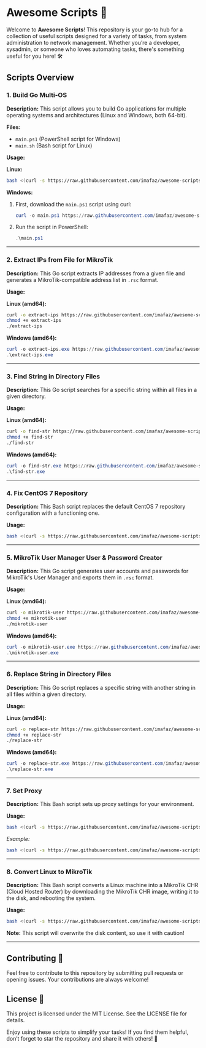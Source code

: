 # Awesome Scripts 🚀

Welcome to **Awesome Scripts**! This repository is your go-to hub for a collection of useful scripts designed for a variety of tasks, from system administration to network management. Whether you’re a developer, sysadmin, or someone who loves automating tasks, there's something useful for you here! 🛠️

## Scripts Overview

### 1. Build Go Multi-OS
**Description:** This script allows you to build Go applications for multiple operating systems and architectures (Linux and Windows, both 64-bit).

**Files:**
- `main.ps1` (PowerShell script for Windows)
- `main.sh` (Bash script for Linux)

**Usage:**

**Linux:**
```bash
bash <(curl -s https://raw.githubusercontent.com/imafaz/awesome-scripts/main/build-go-multi-os/main.sh)
```

**Windows:**
1. First, download the `main.ps1` script using curl:
   ```powershell
   curl -o main.ps1 https://raw.githubusercontent.com/imafaz/awesome-scripts/main/build-go-multi-os/main.ps1
   ```
2. Run the script in PowerShell:
   ```powershell
   .\main.ps1
   ```

---

### 2. Extract IPs from File for MikroTik
**Description:** This Go script extracts IP addresses from a given file and generates a MikroTik-compatible address list in `.rsc` format.

**Usage:**

**Linux (amd64):**
```bash
curl -o extract-ips https://raw.githubusercontent.com/imafaz/awesome-scripts/main/extract-ips-from-file-for-mikrotik/linux-amd64
chmod +x extract-ips
./extract-ips
```

**Windows (amd64):**
```powershell
curl -o extract-ips.exe https://raw.githubusercontent.com/imafaz/awesome-scripts/main/extract-ips-from-file-for-mikrotik/windows-amd64.exe
.\extract-ips.exe
```

---

### 3. Find String in Directory Files
**Description:** This Go script searches for a specific string within all files in a given directory.

**Usage:**

**Linux (amd64):**
```bash
curl -o find-str https://raw.githubusercontent.com/imafaz/awesome-scripts/main/find-str-in-directory-files/linux-amd64
chmod +x find-str
./find-str
```

**Windows (amd64):**
```powershell
curl -o find-str.exe https://raw.githubusercontent.com/imafaz/awesome-scripts/main/find-str-in-directory-files/windows-amd64.exe
.\find-str.exe
```

---

### 4. Fix CentOS 7 Repository
**Description:** This Bash script replaces the default CentOS 7 repository configuration with a functioning one.

**Usage:**
```bash
bash <(curl -s https://raw.githubusercontent.com/imafaz/awesome-scripts/main/fix-centos7-repository/main.sh)
```

---

### 5. MikroTik User Manager User & Password Creator
**Description:** This Go script generates user accounts and passwords for MikroTik's User Manager and exports them in `.rsc` format.

**Usage:**

**Linux (amd64):**
```bash
curl -o mikrotik-user https://raw.githubusercontent.com/imafaz/awesome-scripts/main/mikrotik-um-user-pass-creator/linux-amd64
chmod +x mikrotik-user
./mikrotik-user
```

**Windows (amd64):**
```powershell
curl -o mikrotik-user.exe https://raw.githubusercontent.com/imafaz/awesome-scripts/main/mikrotik-um-user-pass-creator/windows-amd64.exe
.\mikrotik-user.exe
```

---

### 6. Replace String in Directory Files
**Description:** This Go script replaces a specific string with another string in all files within a given directory.

**Usage:**

**Linux (amd64):**
```bash
curl -o replace-str https://raw.githubusercontent.com/imafaz/awesome-scripts/main/replace-str-in-directory-files/linux-amd64
chmod +x replace-str
./replace-str
```

**Windows (amd64):**
```powershell
curl -o replace-str.exe https://raw.githubusercontent.com/imafaz/awesome-scripts/main/replace-str-in-directory-files/windows-amd64.exe
.\replace-str.exe
```

---

### 7. Set Proxy
**Description:** This Bash script sets up proxy settings for your environment.

**Usage:**
```bash
bash <(curl -s https://raw.githubusercontent.com/imafaz/awesome-scripts/main/set-proxy/main.sh) http://username:password@ip:port/
```
*Example:*
```bash
bash <(curl -s https://raw.githubusercontent.com/imafaz/awesome-scripts/main/set-proxy/main.sh) http://user:pass@192.168.1.1:8080/
```

---

### 8. Convert Linux to MikroTik
**Description:** This Bash script converts a Linux machine into a MikroTik CHR (Cloud Hosted Router) by downloading the MikroTik CHR image, writing it to the disk, and rebooting the system.


**Usage:**

```bash
bash <(curl -s https://raw.githubusercontent.com/imafaz/awesome-scripts/main/convert-linux-to-mikrotik/main.sh)
```
**Note:** This script will overwrite the disk content, so use it with caution!


---

## Contributing 🤝
Feel free to contribute to this repository by submitting pull requests or opening issues. Your contributions are always welcome!

## License 📄
This project is licensed under the MIT License. See the LICENSE file for details.

Enjoy using these scripts to simplify your tasks! If you find them helpful, don’t forget to star the repository and share it with others! 🌟

